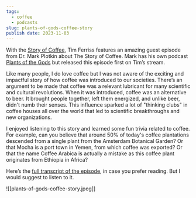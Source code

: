 ```yaml
---
tags:
  - coffee
  - podcasts
slug: plants-of-gods-coffee-story
publish date: 2023-11-03
---
```

With the [Story of Coffee](https://tim.blog/2023/10/13/story-of-coffee/), Tim Ferriss features an amazing guest episode from Dr. Mark Plotkin about The Story of Coffee. Mark has his own podcast [Plants of the Gods](https://markplotkin.com/podcast/) but released this episode first on Tim’s stream.

Like many people, I do love coffee but I was not aware of the exciting and impactful story of how coffee was introduced to our societies. There’s an argument to be made that coffee was a relevant lubricant for many scientific and cultural revolutions. When it was introduced, coffee was an alternative to beer. It brought people together, left them energized, and unlike beer, didn't numb their senses. This influence sparked a lot of "thinking clubs" in coffee houses all over the world that led to scientific breakthroughs and new organizations.

I enjoyed listening to this story and learned some fun trivia related to coffee. For example, can you believe that around 50% of today's coffee plantations descended from a single plant from the Amsterdam Botanical Garden? Or that Mocha is a port town in Yemen, from which coffee was exported? Or that the name Coffee Arabica is actually a mistake as this coffee plant originates from Ethiopia in Africa?

Here’s the [full transcript of the episode](https://tim.blog/2023/10/16/story-of-coffee-transcript/), in case you prefer reading. But I would suggest to listen to it.

![[plants-of-gods-coffee-story.jpeg]]